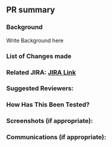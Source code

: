 ## PR summary
<!--- the following sections summarises the changes in the PR -->
### Background
<!--- Context to why is this change required? What problem does it solve? How was this handled before? -->
Write Background here

### List of Changes made
<!--- What changes does your code introduce? -->

<!-- START pr-commits -->
<!-- END pr-commits -->


### Related JIRA: [JIRA Link](url)  <!--- If this PR fixes an open issue, please link to the issue here.  -->

<!--- the following sections are Optional and may be removed if irrelevant -->

### Suggested Reviewers: <!--- @ reviewers here  -->

### How Has This Been Tested?
<!--- Please describe how you tested your changes. -->
<!--- Include details of your testing environment, the tests you ran to -->
<!--- see how your change affects other areas of the code, etc. -->

### Screenshots (if appropriate):
<!--- Attach screenshots by dragging and dropping, if necessary -->

### Communications (if appropriate):
<!--- Slack links/Email screenshots -->
